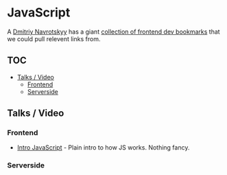 JavaScript
==========

A [Dmitriy Navrotskyy](http://dypsilon.com) has a giant [collection of frontend dev bookmarks](https://github.com/dypsilon/frontend-dev-bookmarks) that we could pull relevent links from.


TOC
---
- [Talks / Video](#talks-video)
  - [Frontend](#frontend)
  - [Serverside](#serverside)


Talks / Video
-------------
### Frontend
- [Intro JavaScript](https://github.com/michiganhackers/javascript-talk) - Plain intro to how JS works. Nothing fancy.

### Serverside

